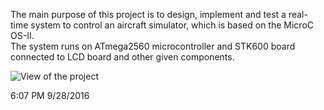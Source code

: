 The main purpose of this project is to design, implement and test a real-time system to control an aircraft simulator, which is based on the MicroC OS-II. <br />
The system runs on ATmega2560 microcontroller and STK600 board connected to LCD board and other given components. <br />

![View of the project](https://github.com/pszyjaciel/avr/blob/master/myAVR/microC/devices_72dpi.jpg)


6:07 PM 9/28/2016
